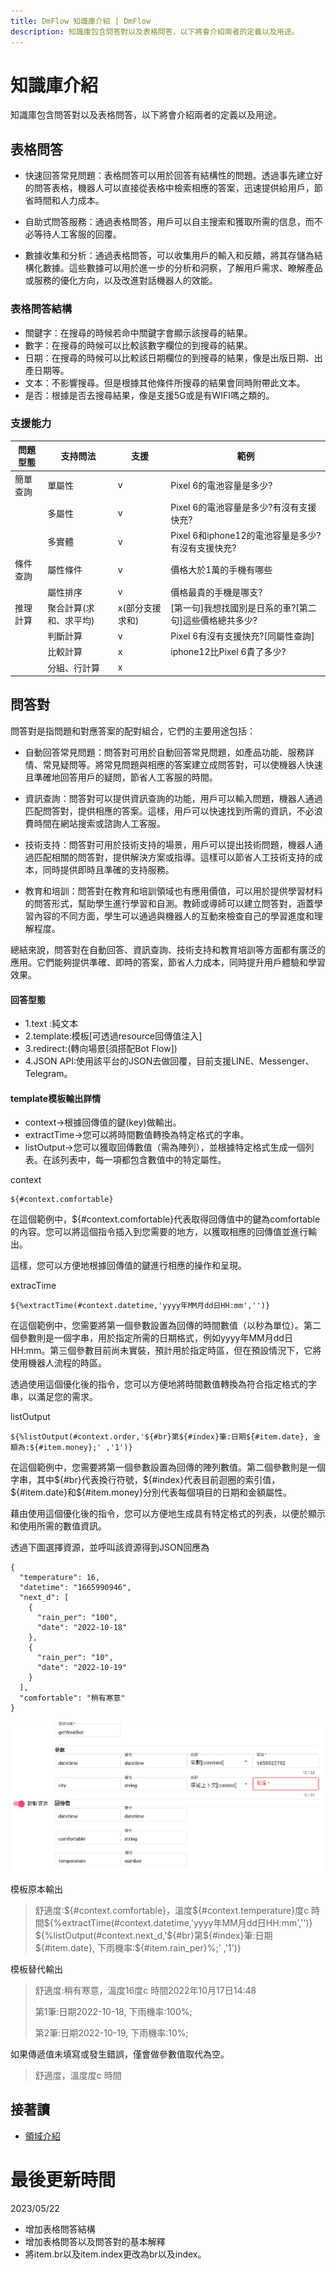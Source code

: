 ```yaml
---
title: DmFlow 知識庫介紹 | DmFlow
description: 知識庫包含問答對以及表格問答，以下將會介紹兩者的定義以及用途。
---
```


# 知識庫介紹

知識庫包含問答對以及表格問答，以下將會介紹兩者的定義以及用途。

## 表格問答

- 快速回答常見問題：表格問答可以用於回答有結構性的問題。透過事先建立好的問答表格，機器人可以直接從表格中檢索相應的答案，迅速提供給用戶，節省時間和人力成本。

- 自助式問答服務：通過表格問答，用戶可以自主搜索和獲取所需的信息，而不必等待人工客服的回覆。

- 數據收集和分析：通過表格問答，可以收集用戶的輸入和反饋，將其存儲為結構化數據。這些數據可以用於進一步的分析和洞察，了解用戶需求、瞭解產品或服務的優化方向，以及改進對話機器人的效能。

### 表格問答結構

- 關鍵字：在搜尋的時候若命中關鍵字會顯示該搜尋的結果。
- 數字：在搜尋的時候可以比較該數字欄位的到搜尋的結果。
- 日期：在搜尋的時候可以比較該日期欄位的到搜尋的結果，像是出版日期、出產日期等。
- 文本：不影響搜尋。但是根據其他條件所搜尋的結果會同時附帶此文本。
- 是否：根據是否去搜尋結果，像是支援5G或是有WIFI嗎之類的。

### 支援能力

| 問題型態     | 支持問法               | 支援             | 範例
| ------------ | ---------------------- | ---------------- | ------------------------------------------------
| 簡單查詢     | 單屬性                 |  v               | Pixel 6的電池容量是多少?
|              | 多屬性                 |  v               | Pixel 6的電池容量是多少?有沒有支援快充?
|              | 多實體                 |  v               | Pixel 6和iphone12的電池容量是多少?有沒有支援快充?
| 條件查詢     | 屬性條件               |  v               | 價格大於1萬的手機有哪些
|              | 屬性排序               |  v               | 價格最貴的手機是哪支?
| 推理計算     | 聚合計算(求和、求平均) |  x(部分支援求和) | [第一句]我想找國別是日系的車?[第二句]這些價格總共多少? 
|              | 判斷計算               |  v               | Pixel 6有沒有支援快充?[同屬性查詢]
|              | 比較計算               |  x               | iphone12比Pixel 6貴了多少?
|              | 分組、行計算           |  x               |  



## 問答對

問答對是指問題和對應答案的配對組合，它們的主要用途包括：

- 自動回答常見問題：問答對可用於自動回答常見問題，如產品功能、服務詳情、常見疑問等。將常見問題與相應的答案建立成問答對，可以使機器人快速且準確地回答用戶的疑問，節省人工客服的時間。

- 資訊查詢：問答對可以提供資訊查詢的功能，用戶可以輸入問題，機器人通過匹配問答對，提供相應的答案。這樣，用戶可以快速找到所需的資訊，不必浪費時間在網站搜索或諮詢人工客服。

- 技術支持：問答對可用於技術支持的場景，用戶可以提出技術問題，機器人通過匹配相關的問答對，提供解決方案或指導。這樣可以節省人工技術支持的成本，同時提供即時且準確的支持服務。

- 教育和培訓：問答對在教育和培訓領域也有應用價值，可以用於提供學習材料的問答形式，幫助學生進行學習和自測。教師或導師可以建立問答對，涵蓋學習內容的不同方面，學生可以通過與機器人的互動來檢查自己的學習進度和理解程度。

總結來說，問答對在自動回答、資訊查詢、技術支持和教育培訓等方面都有廣泛的應用。它們能夠提供準確、即時的答案，節省人力成本，同時提升用戶體驗和學習效果。

#### 回答型態

- 1.text :純文本
- 2.template:模板[可透過resource回傳值注入]
- 3.redirect:(轉向場景[須搭配Bot Flow])
- 4.JSON API:使用該平台的JSON去做回覆，目前支援LINE、Messenger、Telegram。


#### template模板輸出詳情

- context->根據回傳值的鍵(key)做輸出。
- extractTime->您可以將時間數值轉換為特定格式的字串。
- listOutput->您可以獲取回傳數值（需為陣列），並根據特定格式生成一個列表。在該列表中，每一項都包含數值中的特定屬性。

context
```
${#context.comfortable}
```
在這個範例中，${#context.comfortable}代表取得回傳值中的鍵為comfortable的內容。您可以將這個指令插入到您需要的地方，以獲取相應的回傳值並進行輸出。

這樣，您可以方便地根據回傳值的鍵進行相應的操作和呈現。

extracTime

```
${%extractTime(#context.datetime,'yyyy年MM月dd日HH:mm','')}
```

在這個範例中，您需要將第一個參數設置為回傳的時間數值（以秒為單位）。第二個參數則是一個字串，用於指定所需的日期格式，例如yyyy年MM月dd日HH:mm。第三個參數目前尚未實裝，預計用於指定時區，但在預設情況下，它將使用機器人流程的時區。

透過使用這個優化後的指令，您可以方便地將時間數值轉換為符合指定格式的字串，以滿足您的需求。


listOutput

```
${%listOutput(#context.order,'${#br}第${#index}筆:日期${#item.date}, 金額為:${#item.money};' ,'1')}
```

在這個範例中，您需要將第一個參數設置為回傳的陣列數值。第二個參數則是一個字串，其中${#br}代表換行符號，${#index}代表目前迴圈的索引值，${#item.date}和${#item.money}分別代表每個項目的日期和金額屬性。

藉由使用這個優化後的指令，您可以方便地生成具有特定格式的列表，以便於顯示和使用所需的數值資訊。
  
透過下圖選擇資源，並呼叫該資源得到JSON回應為

```
{
  "temperature": 16,
  "datetime": "1665990946",
  "next_d": [
    {
      "rain_per": "100",
      "date": "2022-10-18"
    },
    {
      "rain_per": "10",
      "date": "2022-10-19"
    }
  ],
  "comfortable": "稍有寒意"
}
```
![知識庫資源](../../../../../../images/tw/domain-resource-param.png "知識庫資源")

模板原本輸出

> 舒適度:${#context.comfortable}，溫度${#context.temperature}度c
> 時間${%extractTime(#context.datetime,'yyyy年MM月dd日HH:mm','')}
> ${%listOutput(#context.next_d,'${#br}第${#index}筆:日期${#item.date}, 下雨機率:${#item.rain_per}%;' ,'1')}

模板替代輸出

> 舒適度:稍有寒意，溫度16度c
> 時間2022年10月17日14:48
> 
> 第1筆:日期2022-10-18, 下雨機率:100%;
>
> 第2筆:日期2022-10-19, 下雨機率:10%; 

如果傳遞值未填寫或發生錯誤，僅會做參數值取代為空。

> 舒適度，溫度度c
> 時間


## 接著讀
- [領域介紹](../../tutorials/docs/domain-intro.html)

# 最後更新時間
2023/05/22

- 增加表格問答結構
- 增加表格問答以及問答對的基本解釋
- 將item.br以及item.index更改為br以及index。

